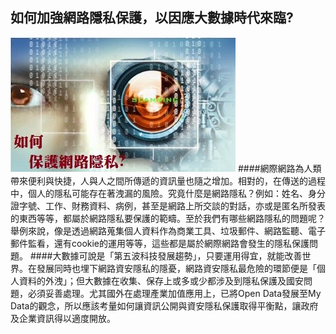 ## 如何加強網路隱私保護，以因應大數據時代來臨?
![](131.jpg)
####網際網路為人類帶來便利與快捷，人與人之間所傳遞的資訊量也隨之增加。相對的，在傳送的過程中，個人的隱私可能存在著洩漏的風險。究竟什麼是網路隱私？例如：姓名、身分證字號、工作、財務資料、病例，甚至是網路上所交談的對話，亦或是匿名所發表的東西等等，都屬於網路隱私要保護的範疇。至於我們有哪些網路隱私的問題呢？舉例來說，像是透過網路蒐集個人資料作為商業工具、垃圾郵件、網路監聽、電子郵件監看，還有cookie的運用等等，這些都是屬於網際網路會發生的隱私保護問題。
####大數據可說是「第五波科技發展趨勢」，只要運用得宜，就能改善世界。在發展同時也埋下網路資安隱私的隱憂，網路資安隱私最危險的環節便是「個人資料的外洩」；但大數據在收集、保存上或多或少都涉及到隱私保護及國安問題，必須妥善處理。尤其國外在處理產業加值應用上，已將Open Data發展至My Data的觀念，所以應該考量如何讓資訊公開與資安隱私保護取得平衡點，讓政府及企業資訊得以適度開放。
